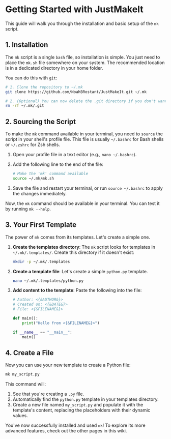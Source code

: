 # Getting Started with JustMakeIt

This guide will walk you through the installation and basic setup of the `mk` script.

## 1. Installation

The `mk` script is a single `bash` file, so installation is simple. You just need to place the `mk.sh` file somewhere on your system. The recommended location is in a dedicated directory in your home folder.

You can do this with `git`:

```bash
# 1. Clone the repository to ~/.mk
git clone https://github.com/NoahBRostant/JustMakeIt.git ~/.mk

# 2. (Optional) You can now delete the .git directory if you don't want to track changes
rm -rf ~/.mk/.git
```

## 2. Sourcing the Script

To make the `mk` command available in your terminal, you need to `source` the script in your shell's profile file. This file is usually `~/.bashrc` for Bash shells or `~/.zshrc` for Zsh shells.

1.  Open your profile file in a text editor (e.g., `nano ~/.bashrc`).
2.  Add the following line to the end of the file:

    ```sh
    # Make the 'mk' command available
    source ~/.mk/mk.sh
    ```

3.  Save the file and restart your terminal, or run `source ~/.bashrc` to apply the changes immediately.

Now, the `mk` command should be available in your terminal. You can test it by running `mk --help`.

## 3. Your First Template

The power of `mk` comes from its templates. Let's create a simple one.

1.  **Create the templates directory**: The `mk` script looks for templates in `~/.mk/.templates/`. Create this directory if it doesn't exist:
    ```bash
    mkdir -p ~/.mk/.templates
    ```

2.  **Create a template file**: Let's create a simple `python.py` template.
    ```bash
    nano ~/.mk/.templates/python.py
    ```

3.  **Add content to the template**: Paste the following into the file:
    ```python
    # Author: <{&AUTHOR&}>
    # Created on: <{&DATE&}>
    # File: <{&FILENAME&}>

    def main():
        print("Hello from <{&FILENAME&}>")

    if __name__ == "__main__":
        main()
    ```

## 4. Create a File

Now you can use your new template to create a Python file:

```bash
mk my_script.py
```

This command will:
1.  See that you're creating a `.py` file.
2.  Automatically find the `python.py` template in your templates directory.
3.  Create a new file named `my_script.py` and populate it with the template's content, replacing the placeholders with their dynamic values.

You've now successfully installed and used `mk`! To explore its more advanced features, check out the other pages in this wiki.
